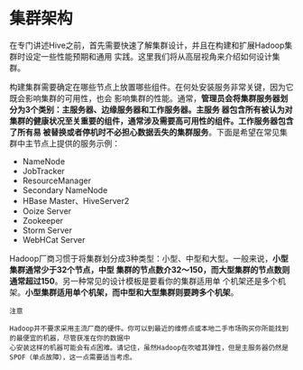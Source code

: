 集群架构
===================================================================================
在专门讲述Hive之前，首先需要快速了解集群设计，并且在构建和扩展Hadoop集群时设定一些性能预期和通用
实践。这里我们将从高层视角来介绍如何设计集群。

构建集群需要确定在哪些节点上放置哪些组件。在何处安装服务非常关键，因为它既会影响集群的可用性，也会
影响集群的性能。通常，**管理员会将集群服务器划分为3个类别：主服务器、边缘服务器和工作服务器。主服务
器包含所有被认为对集群的健康状况至关重要的组件，通常涉及需要高可用性的组件。工作服务器包含了所有易
被替换或者停机时不必担心数据丢失的集群服务**。下面是希望在常见集群中主节点上提供的服务示例：
+ NameNode
+ JobTracker 
+ ResourceManager
+ Secondary NameNode
+ HBase Master、HiveServer2
+ Ooize Server 
+ Zookeeper 
+ Storm Server 
+ WebHCat Server 

Hadoop厂商习惯于将集群划分成3种类型：小型、中型和大型。一般来说，**小型集群通常少于32个节点，中型
集群的节点数介32～150，而大型集群的节点数则通常超过150**。另一种常见的设计模板是要看你的集群适用单
个机架还是多个机架。**小型集群适用单个机架，而中型和大型集群则要跨多个机架**。
```
注意

Hadoop并不要求采用主流厂商的硬件。你可以到最近的维修点或本地二手市场购买你所能找到的最便宜的机器，尽管获准在你的数据中
心安装这样的机器可能会有点困难。请记住，虽然Hadoop在吹嘘其弹性，但是主服务器仍然是SPOF（单点故障），这一点需要适当考虑。
```






